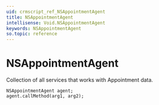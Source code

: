 ```yaml
---
uid: crmscript_ref_NSAppointmentAgent
title: NSAppointmentAgent
intellisense: Void.NSAppointmentAgent
keywords: NSAppointmentAgent
so.topic: reference
---
```


# NSAppointmentAgent

Collection of all services that works with Appointment data.

```crmscript
NSAppointmentAgent agent;
agent.callMethod(arg1, arg2);
```

